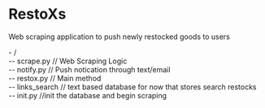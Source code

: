 # RestoXs
Web scraping application to push newly restocked goods to users 

\- /
<br>
    -- scrape.py  // Web Scraping Logic <br>
    -- notify.py // Push notication through text/email <br>
    -- restox.py // Main method <br>
    -- links_search // text based database for now that stores search restocks <br>
    -- init.py //init the database and begin scraping  <br>

